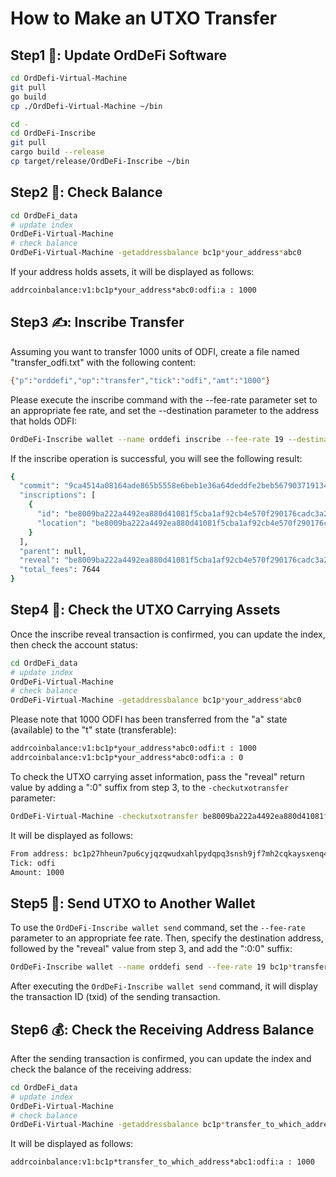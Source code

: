 # How to Make an UTXO Transfer

## Step1 🚀: Update OrdDeFi Software

```bash
cd OrdDefi-Virtual-Machine
git pull
go build
cp ./OrdDefi-Virtual-Machine ~/bin

cd -
cd OrdDeFi-Inscribe
git pull
cargo build --release
cp target/release/OrdDeFi-Inscribe ~/bin
```

## Step2 🧐: Check Balance

```bash
cd OrdDeFi_data
# update index
OrdDeFi-Virtual-Machine
# check balance
OrdDeFi-Virtual-Machine -getaddressbalance bc1p*your_address*abc0
```

If your address holds assets, it will be displayed as follows:  

```bash
addrcoinbalance:v1:bc1p*your_address*abc0:odfi:a : 1000
```

## Step3 ✍️: Inscribe Transfer

Assuming you want to transfer 1000 units of ODFI, create a file named "transfer_odfi.txt" with the following content:  

```bash
{"p":"orddefi","op":"transfer","tick":"odfi","amt":"1000"}
```

Please execute the inscribe command with the --fee-rate parameter set to an appropriate fee rate, and set the --destination parameter to the address that holds ODFI:  

```bash
OrdDeFi-Inscribe wallet --name orddefi inscribe --fee-rate 19 --destination bc1p*your_address*abc0 --file instruction_demo/transfer_odfi.txt
```

If the inscribe operation is successful, you will see the following result:  

```bash
{
  "commit": "9ca4514a08164ade865b5558e6beb1e36a64deddfe2beb5679037191343d541e",
  "inscriptions": [
    {
      "id": "be8009ba222a4492ea880d41081f5cba1af92cb4e570f290176cadc3a20c4512i0",
      "location": "be8009ba222a4492ea880d41081f5cba1af92cb4e570f290176cadc3a20c4512:0:0"
    }
  ],
  "parent": null,
  "reveal": "be8009ba222a4492ea880d41081f5cba1af92cb4e570f290176cadc3a20c4512",
  "total_fees": 7644
}
```

## Step4 🧐: Check the UTXO Carrying Assets

Once the inscribe reveal transaction is confirmed, you can update the index, then check the account status:  

```bash
cd OrdDeFi_data
# update index
OrdDeFi-Virtual-Machine
# check balance
OrdDeFi-Virtual-Machine -getaddressbalance bc1p*your_address*abc0
```

Please note that 1000 ODFI has been transferred from the "a" state (available) to the "t" state (transferable):

```bash
addrcoinbalance:v1:bc1p*your_address*abc0:odfi:t : 1000
addrcoinbalance:v1:bc1p*your_address*abc0:odfi:a : 0
```

To check the UTXO carrying asset information, pass the "reveal" return value by adding a ":0" suffix from step 3, to the `-checkutxotransfer` parameter:

```bash
OrdDeFi-Virtual-Machine -checkutxotransfer be8009ba222a4492ea880d41081f5cba1af92cb4e570f290176cadc3a20c4512:0
```

It will be displayed as follows: 

```bash
From address: bc1p27hheun7pu6cyjqzqwudxahlpydqpq3snsh9jf7mh2cqkaysxenq4eqyvd
Tick: odfi
Amount: 1000
```

## Step5 🛫: Send UTXO to Another Wallet

To use the `OrdDeFi-Inscribe wallet send` command, set the `--fee-rate` parameter to an appropriate fee rate. Then, specify the destination address, followed by the "reveal" value from step 3, and add the ":0:0" suffix:  

```bash
OrdDeFi-Inscribe wallet --name orddefi send --fee-rate 19 bc1p*transfer_to_which_address*abc1 be8009ba222a4492ea880d41081f5cba1af92cb4e570f290176cadc3a20c4512:0:0
```

After executing the `OrdDeFi-Inscribe wallet send` command, it will display the transaction ID (txid) of the sending transaction.

## Step6 💰: Check the Receiving Address Balance

After the sending transaction is confirmed, you can update the index and check the balance of the receiving address: 

```bash
cd OrdDeFi_data
# update index
OrdDeFi-Virtual-Machine
# check balance
OrdDeFi-Virtual-Machine -getaddressbalance bc1p*transfer_to_which_address*abc1 
```

It will be displayed as follows:  

```bash
addrcoinbalance:v1:bc1p*transfer_to_which_address*abc1:odfi:a : 1000
```
